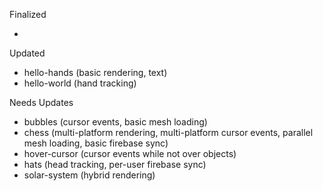 Finalized  

- 

Updated  

- hello-hands (basic rendering, text)
- hello-world (hand tracking)

Needs Updates  

- bubbles (cursor events, basic mesh loading) 
- chess (multi-platform rendering, multi-platform cursor events, parallel mesh loading, basic firebase sync)
- hover-cursor (cursor events while not over objects)
- hats (head tracking, per-user firebase sync)
- solar-system (hybrid rendering)

